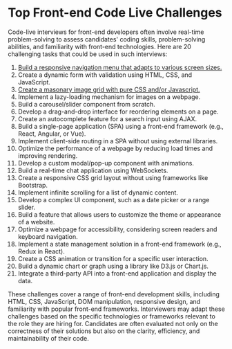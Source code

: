 # Top Front-end Code Live Challenges

Code-live interviews for front-end developers often involve real-time problem-solving to assess candidates' coding skills, problem-solving abilities, and familiarity with front-end technologies. Here are 20 challenging tasks that could be used in such interviews:

1. [Build a responsive navigation menu that adapts to various screen sizes.](https://github.com/panahi-projects/top-frontend-code-live-challenges/tree/main/challenge-1)
2. Create a dynamic form with validation using HTML, CSS, and JavaScript.
3. [Create a masonary image grid with pure CSS and/or Javascript.](https://github.com/panahi-projects/top-frontend-code-live-challenges/tree/main/challenge-3)
4. Implement a lazy-loading mechanism for images on a webpage.
5. Build a carousel/slider component from scratch.
6. Develop a drag-and-drop interface for reordering elements on a page.
7. Create an autocomplete feature for a search input using AJAX.
8. Build a single-page application (SPA) using a front-end framework (e.g., React, Angular, or Vue).
9. Implement client-side routing in a SPA without using external libraries.
10. Optimize the performance of a webpage by reducing load times and improving rendering. 
11. Develop a custom modal/pop-up component with animations.
12. Build a real-time chat application using WebSockets.
13. Create a responsive CSS grid layout without using frameworks like Bootstrap.
14. Implement infinite scrolling for a list of dynamic content.
15. Develop a complex UI component, such as a date picker or a range slider.
16. Build a feature that allows users to customize the theme or appearance of a website.
17. Optimize a webpage for accessibility, considering screen readers and keyboard navigation.
18. Implement a state management solution in a front-end framework (e.g., Redux in React).
19. Create a CSS animation or transition for a specific user interaction.
20. Build a dynamic chart or graph using a library like D3.js or Chart.js.
21. Integrate a third-party API into a front-end application and display the data.

These challenges cover a range of front-end development skills, including HTML, CSS, JavaScript, DOM manipulation, responsive design, and familiarity with popular front-end frameworks. Interviewers may adapt these challenges based on the specific technologies or frameworks relevant to the role they are hiring for. Candidates are often evaluated not only on the correctness of their solutions but also on the clarity, efficiency, and maintainability of their code.